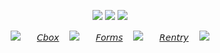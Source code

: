<div align="center">


![](https://64.media.tumblr.com/d93f028cf05887dc9c41681d8a92a8e3/6fba99df56623529-2c/s250x400/9e3e9a8f87ac40c36c79dbd25496bddd893562ed.pnj) ![](https://64.media.tumblr.com/8ffefa9775e5ca51f6dd8faf8b85c375/6fba99df56623529-da/s250x400/b175a3b63077254aaab2a3511f959b646b6b6754.pnj) ![](https://64.media.tumblr.com/6a84c09f3974311f36e1979d27d63485/6fba99df56623529-04/s250x400/d59532947810c497b85ab4b88edcb276ffd31764.pnj)


![](https://64.media.tumblr.com/0d7168bba167b5d6441105b722a83e03/6b9b1b3d363b520b-af/s75x75_c1/5b6d9033ad23a0dcf7ce83564c453b1915e69266.webp)ㅤㅤ[𝘊𝘣𝘰𝘹](https://my.cbox.ws/FurinaTheFountain)ㅤ ![](https://64.media.tumblr.com/0d7168bba167b5d6441105b722a83e03/6b9b1b3d363b520b-af/s75x75_c1/5b6d9033ad23a0dcf7ce83564c453b1915e69266.webp)ㅤㅤ[𝘍𝘰𝘳𝘮𝘴](https://docs.google.com/forms/d/e/1FAIpQLSejjiqMYWMor6z0dE645uiu1Jlg0nqiyhhCgHMtnjK-VMGjfQ/viewform)ㅤ ![](https://64.media.tumblr.com/0d7168bba167b5d6441105b722a83e03/6b9b1b3d363b520b-af/s75x75_c1/5b6d9033ad23a0dcf7ce83564c453b1915e69266.webp)ㅤㅤ[𝘙𝘦𝘯𝘵𝘳𝘺](https://rentry.co/B3rrycake)ㅤ ![](https://64.media.tumblr.com/0d7168bba167b5d6441105b722a83e03/6b9b1b3d363b520b-af/s75x75_c1/5b6d9033ad23a0dcf7ce83564c453b1915e69266.webp)


